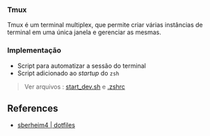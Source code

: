 ### Tmux

Tmux é um terminal multiplex, que permite criar várias instâncias de terminal em uma única janela e gerenciar as mesmas.

### Implementação

- Script para automatizar a sessão do terminal
- Script adicionado ao _startup_ do `zsh`

> Ver arquivos : [start_dev.sh](./start_dev.sh) e [.zshrc](../zsh/.zshrc)

## References

- [sberheim4 | dotfiles](https://github.com/sbernheim4/dotfiles/tmux)
